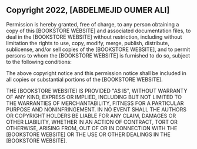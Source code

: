 ## Copyright 2022, [ABDELMEJID OUMER ALI]

Permission is hereby granted, free of charge, to any person obtaining a copy of this [BOOKSTORE WEBSITE] and associated documentation files, to deal in the [BOOKSTORE WEBSITE] without restriction, including without limitation the rights to use, copy, modify, merge, publish, distribute, sublicense, and/or sell copies of the [BOOKSTORE WEBSITE], and to permit persons to whom the [BOOKSTORE WEBSITE] is furnished to do so, subject to the following conditions:

The above copyright notice and this permission notice shall be included in all copies or substantial portions of the [BOOKSTORE WEBSITE].

THE [BOOKSTORE WEBSITE] IS PROVIDED "AS IS", WITHOUT WARRANTY OF ANY KIND, EXPRESS OR IMPLIED, INCLUDING BUT NOT LIMITED TO THE WARRANTIES OF MERCHANTABILITY, FITNESS FOR A PARTICULAR PURPOSE AND NONINFRINGEMENT. IN NO EVENT SHALL THE AUTHORS OR COPYRIGHT HOLDERS BE LIABLE FOR ANY CLAIM, DAMAGES OR OTHER LIABILITY, WHETHER IN AN ACTION OF CONTRACT, TORT OR OTHERWISE, ARISING FROM, OUT OF OR IN CONNECTION WITH THE [BOOKSTORE WEBSITE] OR THE USE OR OTHER DEALINGS IN THE [BOOKSTORE WEBSITE].
